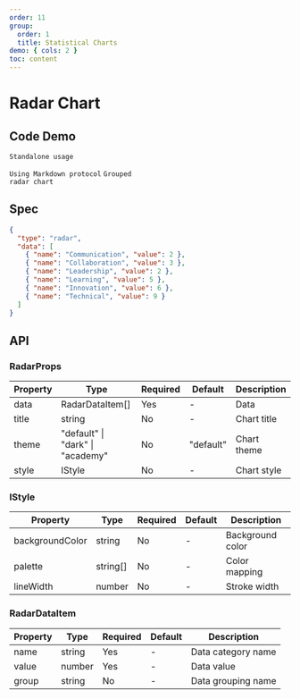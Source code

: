 ```yaml
---
order: 11
group:
  order: 1
  title: Statistical Charts
demo: { cols: 2 }
toc: content
---
```


# Radar Chart

## Code Demo

<code src="./demos/common">Standalone usage</code>

<code src="./demos/markdown">Using Markdown protocol</code>
<code src="./demos/category" description="Pass group field in data">Grouped radar chart</code>

## Spec

```json
{
  "type": "radar",
  "data": [
    { "name": "Communication", "value": 2 },
    { "name": "Collaboration", "value": 3 },
    { "name": "Leadership", "value": 2 },
    { "name": "Learning", "value": 5 },
    { "name": "Innovation", "value": 6 },
    { "name": "Technical", "value": 9 }
  ]
}
```

## API

### RadarProps

| Property | Type                                     | Required | Default   | Description |
| -------- | ---------------------------------------- | -------- | --------- | ----------- |
| data     | RadarDataItem[]                          | Yes      | -         | Data        |
| title    | string                                   | No       | -         | Chart title |
| theme    | "default" &#124; "dark" &#124; "academy" | No       | "default" | Chart theme |
| style    | IStyle                                   | No       | -         | Chart style |

### IStyle

| Property        | Type     | Required | Default | Description      |
| --------------- | -------- | -------- | ------- | ---------------- |
| backgroundColor | string   | No       | -       | Background color |
| palette         | string[] | No       | -       | Color mapping    |
| lineWidth       | number   | No       | -       | Stroke width     |

### RadarDataItem

| Property | Type   | Required | Default | Description        |
| -------- | ------ | -------- | ------- | ------------------ |
| name     | string | Yes      | -       | Data category name |
| value    | number | Yes      | -       | Data value         |
| group    | string | No       | -       | Data grouping name |
